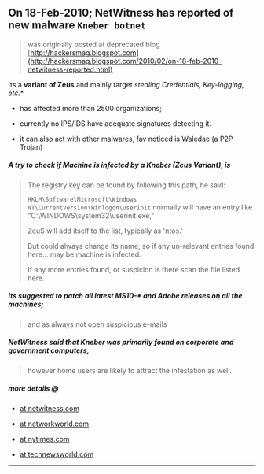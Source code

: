 ## On 18-Feb-2010; NetWitness has reported of new malware `Kneber botnet`

> was originally posted at deprecated blog [http://hackersmag.blogspot.com](http://hackersmag.blogspot.com/2010/02/on-18-feb-2010-netwitness-reported.html)

Its a **variant of Zeus** and mainly target *stealing Credentials, Key-logging, etc.**

* has affected more than 2500 organizations;

* currently no IPS/IDS have adequate signatures detecting it.

* it can also act with other malwares, fav noticed is Waledac (a P2P Trojan)


##### A try to check if Machine is infected by a Kneber (Zeus Variant), is

> The registry key can be found by following this path, he said:
>
> `HKLM\Software\Microsoft\Windows NT\CurrentVersion\Winlogon\UserInit` normally will have an entry like "C:\WINDOWS\system32\userinit.exe,"
>
> ZeuS will add itself to the list, typically as 'ntos.'
>
> But could always change its name; so if any un-relevant entries found here... may be machine is infected.
>
> If any more entries found, or suspicion is there scan the file listed here.


##### Its suggested to patch all latest MS10-* and Adobe releases on all the machines;

> and as always not open suspicious e-mails


##### NetWitness said that Kneber was primarily found on corporate and government computers,

> however home users are likely to attract the infestation as well.



##### more details @

* [at netwitness.com](http://www.netwitness.com/resources/pressreleases/feb182010.aspx)

* [at networkworld.com](http://www.networkworld.com/news/2010/021810-kneber-botnet-faq.html?hpg1=bn)

* [at nytimes.com](http://www.nytimes.com/2010/02/19/technology/19cyber.html?em)

* [at technewsworld.com](http://www.technewsworld.com/rsstory/69372.html)

---
